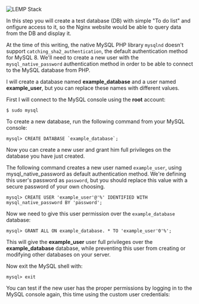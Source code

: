 ![LEMP Stack](https://github.com/silviob99/Project-2-Linux-Administration-NginX-MySQL-PHP-LEMP/assets/107585020/1007a286-9792-4071-8270-9df204f8afec)

In this step you will create a test database (DB) with simple "To do list" and onfigure access to it, so the Nginx website would be able to query data from the DB and display it.  

At the time of this writing, the native MySQL PHP library ```mysqlnd``` doesn't support ```catching_sha2_authentication```, the default authentication method for MySQL 8. We'll need to create a new user with the ```mysql_native_password``` authentication method in order to be able to connect to the MySQL database from PHP.  

I will create a database named **example_database** and a user named **example_user**, but you can replace these names with different values.  

First I will connect to the MySQL console using the **root** account:  

```
$ sudo mysql
```

To create a new database, run the following command from your MySQL console:  

```
mysql> CREATE DATABASE `example_database`;
```

Now you can create a new user and grant him full privileges on the database you have just created.  

The following command creates a new user named ```example_user```, using mysql_native_password as default authentication method. We're defining this user's password as ```password```, but you should replace this value with a secure password of your own choosing.  

```
mysql> CREATE USER 'example_user'@'%' IDENTIFIED WITH mysql_native_password BY 'password';

```
Now we need to give this user permission over the ```example_database``` database:    

```
mysql> GRANT ALL ON example_database. * TO 'example_user'0'%';  
```

This will give the **example_user** user full privileges over the **example_database** database, while preventing this user from creating or modifying other databases on your server.  

Now exit the MySQL shell with:  

```
mysql> exit
```

You can test if the new user has the proper permissions by logging in to the MySQL console again, this time using the custom user credentials:  


